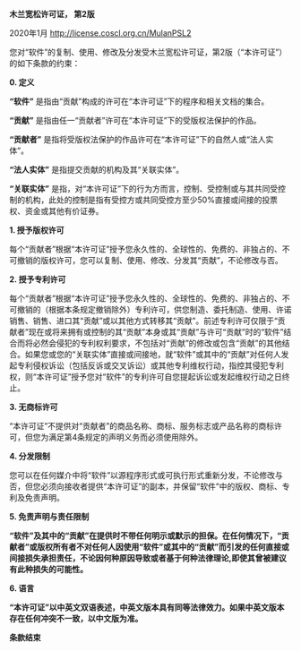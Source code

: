 **木兰宽松许可证， 第2版**

2020年1月 http://license.coscl.org.cn/MulanPSL2

您对“软件”的复制、使用、修改及分发受木兰宽松许可证，第2版（“本许可证”）的如下条款的约束：

**0.   定义**

**“软件”** 是指由“贡献”构成的许可在“本许可证”下的程序和相关文档的集合。

**“贡献”** 是指由任一“贡献者”许可在“本许可证”下的受版权法保护的作品。

**“贡献者”** 是指将受版权法保护的作品许可在“本许可证”下的自然人或“法人实体”。

**“法人实体”** 是指提交贡献的机构及其“关联实体”。

**“关联实体”** 是指，对“本许可证”下的行为方而言，控制、受控制或与其共同受控制的机构，此处的控制是指有受控方或共同受控方至少50%直接或间接的投票权、资金或其他有价证券。

**1.   授予版权许可**

每个“贡献者”根据“本许可证”授予您永久性的、全球性的、免费的、非独占的、不可撤销的版权许可，您可以复制、使用、修改、分发其“贡献”，不论修改与否。

**2.   授予专利许可**

每个“贡献者”根据“本许可证”授予您永久性的、全球性的、免费的、非独占的、不可撤销的（根据本条规定撤销除外）专利许可，供您制造、委托制造、使用、许诺销售、销售、进口其“贡献”或以其他方式转移其“贡献”。前述专利许可仅限于“贡献者”现在或将来拥有或控制的其“贡献”本身或其“贡献”与许可“贡献”时的“软件”结合而将必然会侵犯的专利权利要求，不包括对“贡献”的修改或包含“贡献”的其他结合。如果您或您的“关联实体”直接或间接地，就“软件”或其中的“贡献”对任何人发起专利侵权诉讼（包括反诉或交叉诉讼）或其他专利维权行动，指控其侵犯专利权，则“本许可证”授予您对“软件”的专利许可自您提起诉讼或发起维权行动之日终止。

**3.   无商标许可**

“本许可证”不提供对“贡献者”的商品名称、商标、服务标志或产品名称的商标许可，但您为满足第4条规定的声明义务而必须使用除外。

**4.   分发限制**

您可以在任何媒介中将“软件”以源程序形式或可执行形式重新分发，不论修改与否，但您必须向接收者提供“本许可证”的副本，并保留“软件”中的版权、商标、专利及免责声明。

**5.   免责声明与责任限制**

**“软件”及其中的“贡献”在提供时不带任何明示或默示的担保。在任何情况下，“贡献者”或版权所有者不对任何人因使用“软件”或其中的“贡献”而引发的任何直接或间接损失承担责任，不论因何种原因导致或者基于何种法律理论,即使其曾被建议有此种损失的可能性。**

**6.   语言**

**“本许可证”以中英文双语表述，中英文版本具有同等法律效力。如果中英文版本存在任何冲突不一致，以中文版为准。**

**条款结束**
